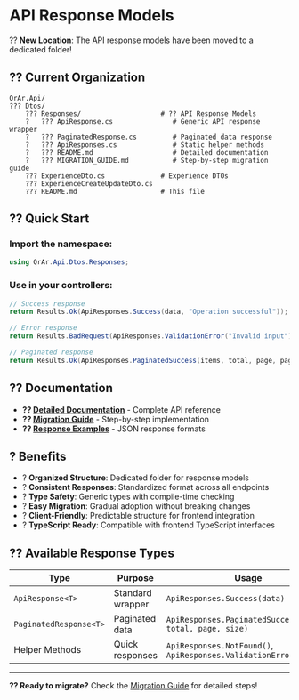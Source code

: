 # API Response Models

?? **New Location**: The API response models have been moved to a dedicated folder!

## ?? Current Organization

```
QrAr.Api/
??? Dtos/
    ??? Responses/                    # ?? API Response Models
    ?   ??? ApiResponse.cs               # Generic API response wrapper
    ?   ??? PaginatedResponse.cs         # Paginated data response
    ?   ??? ApiResponses.cs              # Static helper methods
    ?   ??? README.md                    # Detailed documentation
    ?   ??? MIGRATION_GUIDE.md           # Step-by-step migration guide
    ??? ExperienceDto.cs              # Experience DTOs
    ??? ExperienceCreateUpdateDto.cs  
    ??? README.md                     # This file
```

## ?? Quick Start

### Import the namespace:
```csharp
using QrAr.Api.Dtos.Responses;
```

### Use in your controllers:
```csharp
// Success response
return Results.Ok(ApiResponses.Success(data, "Operation successful"));

// Error response  
return Results.BadRequest(ApiResponses.ValidationError("Invalid input"));

// Paginated response
return Results.Ok(ApiResponses.PaginatedSuccess(items, total, page, pageSize));
```

## ?? Documentation

- **?? [Detailed Documentation](./Responses/README.md)** - Complete API reference
- **?? [Migration Guide](./Responses/MIGRATION_GUIDE.md)** - Step-by-step implementation
- **?? [Response Examples](./Responses/README.md#response-structure)** - JSON response formats

## ? Benefits

- ? **Organized Structure**: Dedicated folder for response models
- ? **Consistent Responses**: Standardized format across all endpoints  
- ? **Type Safety**: Generic types with compile-time checking
- ? **Easy Migration**: Gradual adoption without breaking changes
- ? **Client-Friendly**: Predictable structure for frontend integration
- ? **TypeScript Ready**: Compatible with frontend TypeScript interfaces

## ?? Available Response Types

| Type | Purpose | Usage |
|------|---------|--------|
| `ApiResponse<T>` | Standard wrapper | `ApiResponses.Success(data)` |
| `PaginatedResponse<T>` | Paginated data | `ApiResponses.PaginatedSuccess(items, total, page, size)` |
| Helper Methods | Quick responses | `ApiResponses.NotFound()`, `ApiResponses.ValidationError()` |

---

**?? Ready to migrate?** Check the [Migration Guide](./Responses/MIGRATION_GUIDE.md) for detailed steps!
